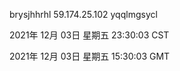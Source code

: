 brysjhhrhl 59.174.25.102 yqqlmgsycl

2021年 12月 03日 星期五 23:30:03 CST

2021年 12月 03日 星期五 15:30:03 GMT

